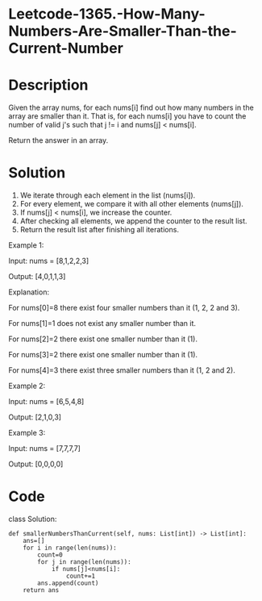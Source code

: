 # Leetcode-1365.-How-Many-Numbers-Are-Smaller-Than-the-Current-Number
# Description
Given the array nums, for each nums[i] find out how many numbers in the array are smaller than it. That is, for each nums[i] you have to count the number of valid j's such that j != i and nums[j] < nums[i].

Return the answer in an array.
# Solution
1. We iterate through each element in the list (nums[i]).
2. For every element, we compare it with all other elements (nums[j]).
3. If nums[j] < nums[i], we increase the counter.
4. After checking all elements, we append the counter to the result list.
5. Return the result list after finishing all iterations.

Example 1:

Input: nums = [8,1,2,2,3]

Output: [4,0,1,1,3]

Explanation: 

For nums[0]=8 there exist four smaller numbers than it (1, 2, 2 and 3). 

For nums[1]=1 does not exist any smaller number than it.

For nums[2]=2 there exist one smaller number than it (1). 

For nums[3]=2 there exist one smaller number than it (1). 

For nums[4]=3 there exist three smaller numbers than it (1, 2 and 2).

Example 2:

Input: nums = [6,5,4,8]

Output: [2,1,0,3]

Example 3:

Input: nums = [7,7,7,7]

Output: [0,0,0,0]
# Code
class Solution:

    def smallerNumbersThanCurrent(self, nums: List[int]) -> List[int]:
        ans=[]
        for i in range(len(nums)):
            count=0
            for j in range(len(nums)):
                if nums[j]<nums[i]:
                    count+=1
            ans.append(count)
        return ans
